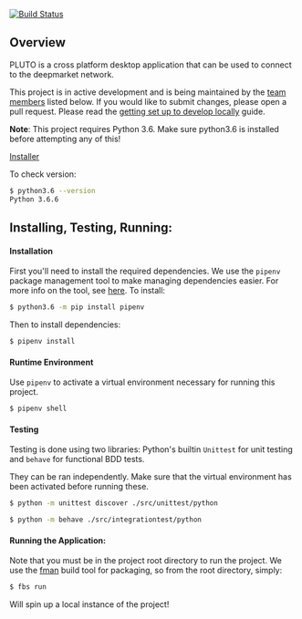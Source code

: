 [![Build Status](https://travis-ci.org/deepmarket/PLUTO.svg?branch=develop)](https://travis-ci.org/deepmarket/PLUTO)

## Overview

PLUTO is a cross platform desktop application that can be used to connect to the deepmarket network.

This project is in active development and is being maintained by the [team members](#team-members) listed below.
If you would like to submit changes, please open a pull request. Please read the [getting set up to develop locally](https://github.com/deepmarket/PLUTO/wiki/Setting-up-deepmarket's-api-backend-for-local-development) guide.


**Note**: This project requires Python 3.6. Make sure python3.6 is installed before attempting any of this!

[Installer](https://www.python.org/downloads/release/python-366/)

To check version:

```bash
$ python3.6 --version
Python 3.6.6
```

## Installing, Testing, Running:

#### Installation

First you'll need to install the required dependencies.  We use the `pipenv` package management tool to make managing dependencies easier.  For more info on the tool, see [here](https://docs.pipenv.org/en/latest/basics/).  To install:
```bash
$ python3.6 -m pip install pipenv
```

Then to install dependencies:

```bash
$ pipenv install
```

#### Runtime Environment

Use `pipenv` to activate a virtual environment necessary for running this project.  

```bash
$ pipenv shell
```

#### Testing

Testing is done using two libraries: Python's builtin `Unittest` for unit testing and `behave` for functional BDD tests.

They can be ran independently.  Make sure that the virtual environment has been activated before running these.

```bash
$ python -m unittest discover ./src/unittest/python

$ python -m behave ./src/integrationtest/python
```

#### Running the Application:

Note that you must be in the project root directory to run the project.  We use the [fman](https://build-system.fman.io/manual/) build tool for packaging, so from the root directory, simply: 
```bash
$ fbs run
```
Will spin up a local instance of the project!
